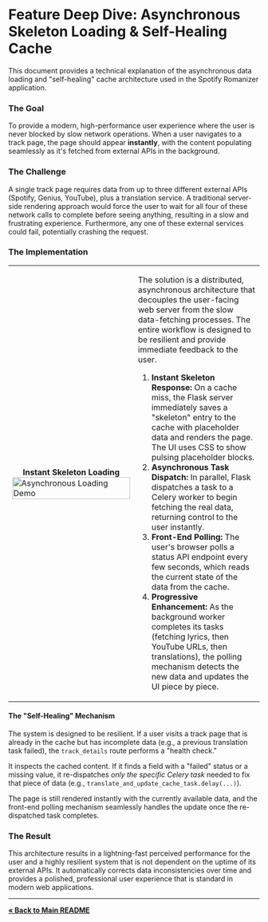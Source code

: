 # Feature Deep Dive: Asynchronous Skeleton Loading & Self-Healing Cache

This document provides a technical explanation of the asynchronous data loading and "self-healing" cache architecture used in the Spotify Romanizer application.

### The Goal

To provide a modern, high-performance user experience where the user is never blocked by slow network operations. When a user navigates to a track page, the page should appear **instantly**, with the content populating seamlessly as it's fetched from external APIs in the background.

### The Challenge

A single track page requires data from up to three different external APIs (Spotify, Genius, YouTube), plus a translation service. A traditional server-side rendering approach would force the user to wait for all four of these network calls to complete before seeing anything, resulting in a slow and frustrating experience. Furthermore, any one of these external services could fail, potentially crashing the request.

### The Implementation

<table>
  <tr>
    <td width="50%">
      <center><strong>Instant Skeleton Loading</strong></center>
      <img src="../assets/skeletons_load.gif" alt="Asynchronous Loading Demo" width="100%">
    </td>
    <td width="50%">
      <p>The solution is a distributed, asynchronous architecture that decouples the user-facing web server from the slow data-fetching processes. The entire workflow is designed to be resilient and provide immediate feedback to the user.</p>
      <ol>
        <li><strong>Instant Skeleton Response:</strong> On a cache miss, the Flask server immediately saves a "skeleton" entry to the cache with placeholder data and renders the page. The UI uses CSS to show pulsing placeholder blocks.</li>
        <li><strong>Asynchronous Task Dispatch:</strong> In parallel, Flask dispatches a task to a Celery worker to begin fetching the real data, returning control to the user instantly.</li>
        <li><strong>Front-End Polling:</strong> The user's browser polls a status API endpoint every few seconds, which reads the current state of the data from the cache.</li>
        <li><strong>Progressive Enhancement:</strong> As the background worker completes its tasks (fetching lyrics, then YouTube URLs, then translations), the polling mechanism detects the new data and updates the UI piece by piece.</li>
      </ol>
    </td>
  </tr>
</table>

#### The "Self-Healing" Mechanism

The system is designed to be resilient. If a user visits a track page that is already in the cache but has incomplete data (e.g., a previous translation task failed), the `track_details` route performs a "health check."

It inspects the cached content. If it finds a field with a "failed" status or a missing value, it re-dispatches *only the specific Celery task* needed to fix that piece of data (e.g., `translate_and_update_cache_task.delay(...)`).

The page is still rendered instantly with the currently available data, and the front-end polling mechanism seamlessly handles the update once the re-dispatched task completes.

### The Result

This architecture results in a lightning-fast perceived performance for the user and a highly resilient system that is not dependent on the uptime of its external APIs. It automatically corrects data inconsistencies over time and provides a polished, professional user experience that is standard in modern web applications.

---
[**« Back to Main README**](../README.md)
